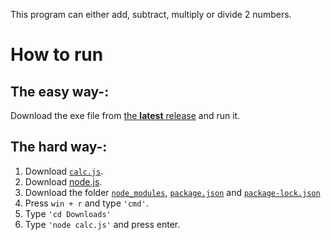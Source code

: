 This program can either add, subtract, multiply or divide 2 numbers.

# How to run

## The easy way-:

Download the exe file from [the **latest** release](https://github.com/DhruvMitna/calculator/releases/latest) and run it.

## The hard way-:

1. Download [`calc.js`](https://github.com/DhruvMitna/calculator/blob/master/calc.js).
2. Download [node.js](https://nodejs.org/dist/v14.17.4/node-v14.17.4-x64.msi).
3. Download the folder [`node_modules`](https://github.com/DhruvMitna/calculatork/blob/master/node_modules), [`package.json`](https://github.com/DhruvMitna/calculator/blob/master/package.json) and [`package-lock.json`](https://github.com/DhruvMitna/calculator/blob/master/package-lock.json)
4. Press `win + r` and type `'cmd'`.
5. Type `'cd Downloads'`
6. Type `'node calc.js'` and press enter.
